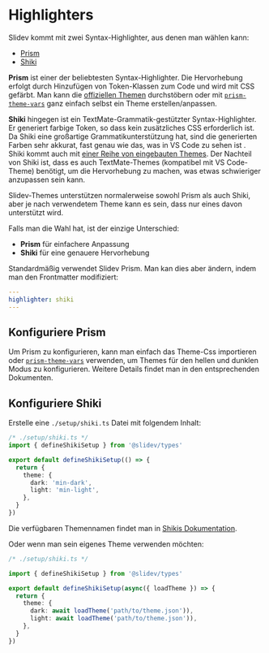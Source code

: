 # Highlighters

Slidev kommt mit zwei Syntax-Highlighter, aus denen man wählen kann:

- [Prism](https://prismjs.com/)
- [Shiki](https://github.com/shikijs/shiki)

**Prism** ist einer der beliebtesten Syntax-Highlighter. Die Hervorhebung erfolgt durch Hinzufügen von Token-Klassen zum Code und wird mit CSS gefärbt. Man kann die [offiziellen Themen](https://github.com/PrismJS/prism-themes) durchstöbern oder mit [`prism-theme-vars`](https://github.com/antfu/prism-theme-vars) ganz einfach selbst ein Theme erstellen/anpassen.

**Shiki** hingegen ist ein TextMate-Grammatik-gestützter Syntax-Highlighter. Er generiert farbige Token, so dass kein zusätzliches CSS erforderlich ist. Da Shiki eine großartige Grammatikunterstützung hat, sind die generierten Farben sehr akkurat, fast genau wie das, was in VS Code zu sehen ist . Shiki kommt auch mit [einer Reihe von eingebauten Themes](https://github.com/shikijs/shiki/blob/master/docs/themes.md). Der Nachteil von Shiki ist, dass es auch TextMate-Themes (kompatibel mit VS Code-Theme) benötigt, um die Hervorhebung zu machen, was etwas schwieriger anzupassen sein kann.

Slidev-Themes unterstützen normalerweise sowohl Prism als auch Shiki, aber je nach verwendetem Theme kann es sein, dass nur eines davon unterstützt wird.

Falls man die Wahl hat, ist der einzige Unterschied:

- **Prism** für einfachere Anpassung
- **Shiki** für eine genauere Hervorhebung

Standardmäßig verwendet Slidev Prism. Man kan dies aber ändern, indem man den Frontmatter modifiziert:

```yaml
---
highlighter: shiki
---
```

## Konfiguriere Prism

Um Prism zu konfigurieren, kann man einfach das Theme-Css importieren oder [`prism-theme-vars`](https://github.com/antfu/prism-theme-vars) verwenden, um Themes für den hellen und dunklen Modus zu konfigurieren. Weitere Details findet man in den entsprechenden Dokumenten.

## Konfiguriere Shiki

<Environment type="node" />

Erstelle eine `./setup/shiki.ts` Datei mit folgendem Inhalt:


```ts
/* ./setup/shiki.ts */
import { defineShikiSetup } from '@slidev/types'

export default defineShikiSetup(() => {
  return {
    theme: {
      dark: 'min-dark',
      light: 'min-light',
    },
  }
})
```

Die verfügbaren Themennamen findet man in [Shikis Dokumentation](https://github.com/shikijs/shiki/blob/master/docs/themes.md#all-themes).

Oder wenn man sein eigenes Theme verwenden möchten:

```ts
/* ./setup/shiki.ts */

import { defineShikiSetup } from '@slidev/types'

export default defineShikiSetup(async({ loadTheme }) => {
  return {
    theme: {
      dark: await loadTheme('path/to/theme.json')),
      light: await loadTheme('path/to/theme.json')),
    },
  }
})
```
